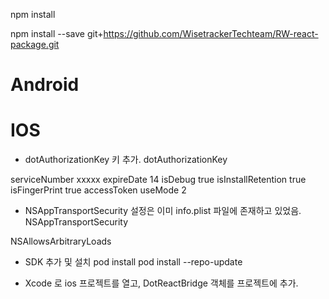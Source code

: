 

npm install 

npm install --save git+https://github.com/WisetrackerTechteam/RW-react-package.git

# Android 

# IOS

- dotAuthorizationKey 키 추가. 
<key>dotAuthorizationKey</key>
<dict>
    <key>serviceNumber</key>
    <string>xxxxx</string>
    <key>expireDate</key>
    <string>14</string>
    <key>isDebug</key>
    <string>true</string>
    <key>isInstallRetention</key>
    <string>true</string>
    <key>isFingerPrint</key>
    <string>true</string>
    <key>accessToken</key>
    <string></string>
    <key>useMode</key>
    <string>2</string>
</dict>

- NSAppTransportSecurity 설정은 이미 info.plist 파일에 존재하고 있었음. 
<key>NSAppTransportSecurity</key>
<dict>
    <key>NSAllowsArbitraryLoads</key>
    <true/>
</dict>


- SDK 추가 및 설치 
pod install 
pod install --repo-update



- Xcode 로 ios 프로젝트를 열고, DotReactBridge 객체를 프로젝트에 추가. 

